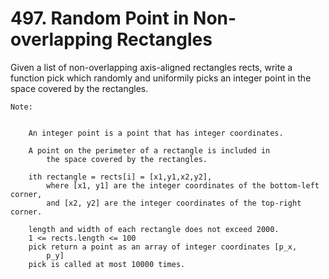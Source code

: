 # 497. Random Point in Non-overlapping Rectangles

Given a list of non-overlapping axis-aligned rectangles
        rects, write a function pick which randomly and uniformily picks
        an integer point in the space covered by the rectangles.

    Note:

    
        An integer point is a point that has integer coordinates. 
        
        A point on the perimeter of a rectangle is included in
            the space covered by the rectangles. 
        
        ith rectangle = rects[i] = [x1,y1,x2,y2],
            where [x1, y1] are the integer coordinates of the bottom-left corner,
            and [x2, y2] are the integer coordinates of the top-right corner.
        
        length and width of each rectangle does not exceed 2000.
        1 <= rects.length <= 100
        pick return a point as an array of integer coordinates [p_x,
            p_y]
        pick is called at most 10000 times.